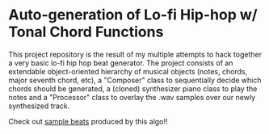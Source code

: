 # Auto-generation of Lo-fi Hip-hop w/ Tonal Chord Functions

This project repository is the result of my multiple attempts to hack together a very basic lo-fi hip hop beat generator. The project consists of an extendable object-oriented hierarchy of musical objects (notes, chords, major seventh chord, etc), a "Composer" class to sequentially decide which chords should be generated, a (cloned) synthesizer piano class to play the notes and a "Processor" class to overlay the .wav samples over our newly synthesized track. 

Check out [sample beats](http:/pl728.github.io/lofi-site) produced by this algo!!
